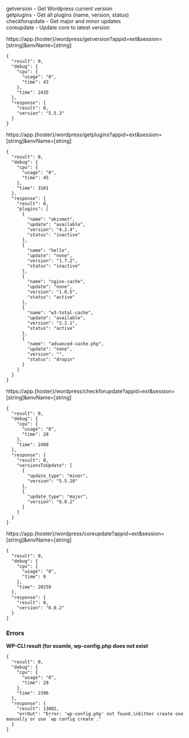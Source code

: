 getversion - Get Wordpress current version    
getplugins - Get all plugins (name, version, status)    
checkforupdate - Get major and minor updates    
coreupdate - Update core to latest version

https://app.{hoster}/wordpress/getversion?appid=ext&session=[string]&envName=[string]   
```
{
  "result": 0,
  "debug": {
    "cpu": {
      "usage": "0",
      "time": 43
    },
    "time": 2435
  },
  "response": {
    "result": 0,
    "version": "5.5.3"
  }
}
```

https://app.{hoster}/wordpress/getplugins?appid=ext&session=[string]&envName=[string]   
```
{
  "result": 0,
  "debug": {
    "cpu": {
      "usage": "0",
      "time": 45
    },
    "time": 3101
  },
  "response": {
    "result": 0,
    "plugins": [
      {
        "name": "akismet",
        "update": "available",
        "version": "4.2.4",
        "status": "inactive"
      },
      {
        "name": "hello",
        "update": "none",
        "version": "1.7.2",
        "status": "inactive"
      },
      {
        "name": "nginx-cache",
        "update": "none",
        "version": "1.0.5",
        "status": "active"
      },
      {
        "name": "w3-total-cache",
        "update": "available",
        "version": "2.2.1",
        "status": "active"
      },
      {
        "name": "advanced-cache.php",
        "update": "none",
        "version": "",
        "status": "dropin"
      }
    ]
  }
}
```

https://app.{hoster}/wordpress/checkforupdate?appid=ext&session=[string]&envName=[string]   
```
{
  "result": 0,
  "debug": {
    "cpu": {
      "usage": "0",
      "time": 28
    },
    "time": 2408
  },
  "response": {
    "result": 0,
    "versionsToUpdate": [
      {
        "update_type": "minor",
        "version": "5.5.10"
      },
      {
        "update_type": "major",
        "version": "6.0.2"
      }
    ]
  }
}
```

https://app.{hoster}/wordpress/coreupdate?appid=ext&session=[string]&envName=[string]   
```
{
  "result": 0,
  "debug": {
    "cpu": {
      "usage": "0",
      "time": 9
    },
    "time": 20259
  },
  "response": {
    "result": 0,
    "version": "6.0.2"
  }
}
```


### Errors    

**WP-CLI result (for examle, wp-config.php does not exist**    

```
{
  "result": 0,
  "debug": {
    "cpu": {
      "usage": "0",
      "time": 28
    },
    "time": 2396
  },
  "response": {
    "result": 13001,
    "errOut": "Error: 'wp-config.php' not found.\nEither create one manually or use `wp config create`."
  }
}
```
